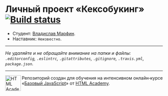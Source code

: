 # Личный проект «Кексобукинг» [![Build status][travis-image]][travis-url]

* Студент: [Владислав Марфин](https://up.htmlacademy.ru/javascript/10/user/121975).
* Наставник: `Неизвестно`.

---

_Не удаляйте и не обращайте внимание на папки и файлы:_<br>
_`.editorconfig`, `.eslintrc`, `.gitattributes`, `.gitignore`, `.travis.yml`, `package.json`._

---

<a href="https://htmlacademy.ru/intensive/javascript"><img align="left" width="50" height="50" title="HTML Academy" src="https://up.htmlacademy.ru/static/img/intensive/javascript/logo-for-github.svg"></a>

Репозиторий создан для обучения на интенсивном онлайн‑курсе «[Базовый JavaScript](https://htmlacademy.ru/intensive/javascript)» от [HTML Academy](https://htmlacademy.ru).

[travis-image]: https://travis-ci.org/htmlacademy-javascript/121975-keksobooking.svg?branch=master
[travis-url]: https://travis-ci.org/htmlacademy-javascript/121975-keksobooking
